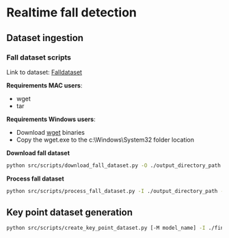 # Realtime fall detection

## Dataset ingestion

### Fall dataset scripts

Link to dataset: [Falldataset](https://falldataset.com/)

**Requirements MAC users**:
- wget
- tar

**Requirements Windows users**:
- Download [wget](https://eternallybored.org/misc/wget/) binaries
- Copy the wget.exe to the c:\Windows\System32 folder location

**Download fall dataset**
```bash
python src/scripts/download_fall_dataset.py -O ./output_directory_path
```

**Process fall dataset**
```bash
python src/scripts/process_fall_dataset.py -I ./output_directory_path -O ./final_datasets
```

## Key point dataset generation
```bash
python src/scripts/create_key_point_dataset.py [-M model_name] -I ./final_datasets -O ./final_data
```
